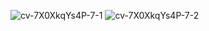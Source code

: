 ![cv-7X0XkqYs4P-7-1](https://user-images.githubusercontent.com/61467957/226940841-8795afcb-02ca-4852-969b-2c7ffe0f9d53.png)
![cv-7X0XkqYs4P-7-2](https://user-images.githubusercontent.com/61467957/226940860-94236893-fcb2-45e4-a9ec-128e8d00af6b.png)
